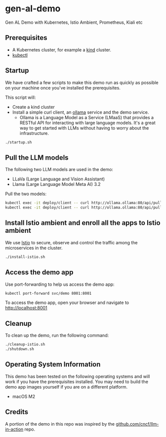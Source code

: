 # gen-al-demo
Gen AL Demo with Kubernetes, Istio Ambient, Prometheus, Kiali etc

## Prerequisites

- A Kubernetes cluster, for example a [kind](https://kind.sigs.k8s.io/) cluster.
- [kubectl](https://kubernetes.io/docs/tasks/tools/install-kubectl/)

## Startup

We have crafted a few scripts to make this demo run as quickly as possible on your machine once you've installed the prerequisites.

This script will:

- Create a kind cluster
- Install a simple curl client, an [ollama](https://ollama.com/) service and the demo service.
  - Ollama is a Language Model as a Service (LMaaS) that provides a RESTful API for interacting with large language models. It's a great way to get started with LLMs without having to worry about the infrastructure.

```sh
./startup.sh
```

## Pull the LLM models

The following two LLM models are used in the demo:
- LLaVa (Large Language and Vision Assistant)
- Llama (Large Language Model Meta AI) 3.2

Pull the two models:

```sh
kubectl exec -it deploy/client -- curl http://ollama.ollama:80/api/pull -d '{"name": "llama3.2"}'
kubectl exec -it deploy/client -- curl http://ollama.ollama:80/api/pull -d '{"name": "llava"}'
```

## Install Istio ambient and enroll all the apps to Istio ambient

We use [Istio](https://istio.io) to secure, observe and control the traffic among the microservices in the cluster.

```sh
./install-istio.sh
```

## Access the demo app

Use port-forwarding to help us access the demo app:

```sh
kubectl port-forward svc/demo 8001:8001
```

To access the demo app, open your browser and navigate to [http://localhost:8001](http://localhost:8001)

## Cleanup

To clean up the demo, run the following command:
```sh
./cleanup-istio.sh
./shutdown.sh
```

## Operating System Information

This demo has been tested on the following operating systems and will work if you have the prerequisites installed. You may need to build the demo app images yourself if you are on a different platform.

- macOS M2

## Credits
A portion of the demo in this repo was inspired by the [github.com/cncf/llm-in-action](github.com/cncf/llm-in-action) repo.

